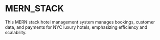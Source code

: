 # MERN_STACK
This MERN stack hotel management system manages bookings, customer data, and payments for NYC luxury hotels, emphasizing efficiency and scalability.
